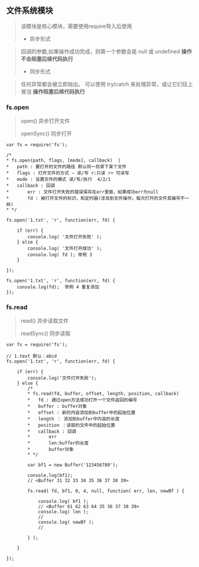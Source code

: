 ## 文件系统模块

> 该模块是核心模块，需要使用require导入后使用
> * 异步形式

>    回调的参数,如果操作成功完成，则第一个参数会是 null 或 undefined
     **操作不会阻塞后续代码执行**
>* 同步形式

>    任何异常都会被立即抛出。 可以使用 try/catch 来处理异常，或让它们往上冒泡
     **操作阻塞后续代码执行**

### fs.open

> open() 异步打开文件 
> 
> openSync() 同步打开

```
var fs = require('fs');

/*
* fs.open(path, flags, [mode], callback)  | 
*   path : 要打开的文件的路径 默认同一目录下某个文件
*   flags : 打开文件的方式 — 读/写 r:只读 r+ 可读写
*   mode : 设置文件的模式 读/写/执行  4/2/1
*   callback : 回调
*       err : 文件打开失败的错误保存在err里面，如果成功err为null
*       fd : 被打开文件的标识，和定时器(涉及到文件操作，每次打开的文件其编号不一样)
* */

fs.open('1.txt', 'r', function(err, fd) {

    if (err) {
        console.log( '文件打开失败' );
    } else {
        console.log( '文件打开成功' );
        console.log( fd ); 举例 3
    }
    
});

fs.open('1.txt', 'r', function(err, fd) {
    console.log(fd);  举例 4 重复添加
});

```

### fs.read

> read() 异步读取文件 
> 
> readSync() 同步读取


```
var fs = require('fs');

// 1.text 默认：abcd
fs.open('1.txt', 'r', function(err, fd) {

    if (err) {
        console.log('文件打开失败');
    } else {
        /*
        * fs.read(fd, buffer, offset, length, position, callback)
        *   fd : 通过open方法成功打开一个文件返回的编号
        *   buffer : buffer对象
        *   offset : 新的内容添加到buffer中的起始位置
        *   length ： 添加到buffer中内容的长度
        *   position ：读取的文件中的起始位置
        *   callback : 回调
        *       err
        *       len:buffer的长度
        *       buffer对象
        * */

        var bf1 = new Buffer('123456789');

        console.log(bf1); 
        // <Buffer 31 32 33 34 35 36 37 38 39>

        fs.read( fd, bf1, 0, 4, null, function( err, len, newBf ) {

            console.log( bf1 );
            // <Buffer 61 62 63 64 35 36 37 38 39>
            console.log( len );
            //
            console.log( newBf );
            //

        } );

    }

});
```
